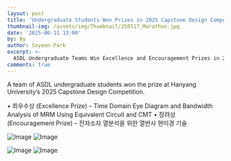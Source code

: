 ```yaml
---
layout: post
title: 'Undergraduate Students Won Prizes in 2025 Capstone Design Competition'
thumbnail-img: /assets/img/Thumbnail/250517_Marathon.jpg
date: '2025-06-11 13:00'
by: By 
author: Soyeon Park
excerpt: >-
  ASDL Undergraduate Teams Win Excellence and Encouragement Prizes in 2025 Capstone Competition
comments: true
---
```

A team of ASDL undergraduate students won the prize at Hanyang University’s 2025 Capstone Design Competition.

• 최우수상 (Excellence Prize) – Time Domain Eye Diagram and Bandwidth Analysis of MRM Using Equivalent Circuit and CMT
• 장려상 (Encouragement Prize) – 전자소자 열분석을 위한 열반사 현미경 기술

![Image](https://github.com/user-attachments/assets/5f24d11f-c10f-4d2a-8eab-dcf348c5799a)
![Image](https://github.com/user-attachments/assets/341013b2-033d-458f-b98d-1270162b561b)

![Image](https://github.com/user-attachments/assets/f5b464f7-65e3-43ea-baee-48c6f78837a3)
![Image](https://github.com/user-attachments/assets/a530c173-93d1-4f3d-a226-b9d585d368df)
